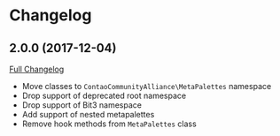 Changelog
=========

2.0.0 (2017-12-04)
------------------

[Full Changelog](https://github.com/contao-community-alliance/meta-palettes/compare/1.10.1...release/2.0.0)


 - Move classes to `ContaoCommunityAlliance\MetaPalettes` namespace
 - Drop support of deprecated root namespace
 - Drop support of Bit3 namespace
 - Add support of nested metapalettes
 - Remove hook methods from `MetaPalettes` class
